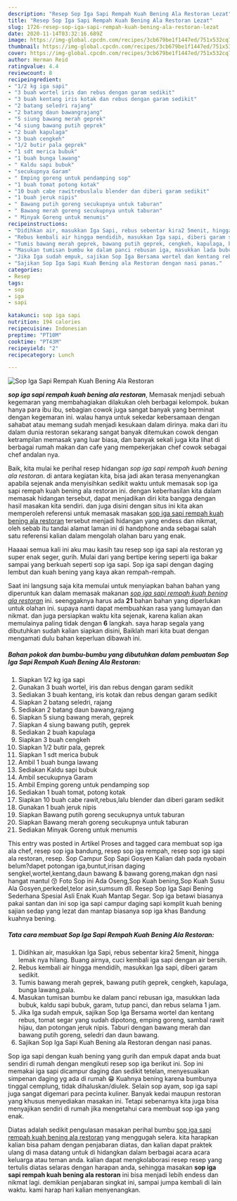 ```yaml
---
description: "Resep Sop Iga Sapi Rempah Kuah Bening Ala Restoran Lezat"
title: "Resep Sop Iga Sapi Rempah Kuah Bening Ala Restoran Lezat"
slug: 1726-resep-sop-iga-sapi-rempah-kuah-bening-ala-restoran-lezat
date: 2020-11-14T03:32:16.689Z
image: https://img-global.cpcdn.com/recipes/3cb679be1f1447ed/751x532cq70/sop-iga-sapi-rempah-kuah-bening-ala-restoran-foto-resep-utama.jpg
thumbnail: https://img-global.cpcdn.com/recipes/3cb679be1f1447ed/751x532cq70/sop-iga-sapi-rempah-kuah-bening-ala-restoran-foto-resep-utama.jpg
cover: https://img-global.cpcdn.com/recipes/3cb679be1f1447ed/751x532cq70/sop-iga-sapi-rempah-kuah-bening-ala-restoran-foto-resep-utama.jpg
author: Herman Reid
ratingvalue: 4.4
reviewcount: 8
recipeingredient:
- "1/2 kg iga sapi"
- "3 buah wortel iris dan rebus dengan garam sedikit"
- "3 buah kentang iris kotak dan rebus dengan garam sedikit"
- "2 batang seledri rajang"
- "2 batang daun bawangrajang"
- "5 siung bawang merah geprek"
- "4 siung bawang putih geprek"
- "2 buah kapulaga"
- "3 buah cengkeh"
- "1/2 butir pala geprek"
- "1 sdt merica bubuk"
- "1 buah bunga lawang"
- " Kaldu sapi bubuk"
- "secukupnya Garam"
- " Emping goreng untuk pendamping sop"
- "1 buah tomat potong kotak"
- "10 buah cabe rawitrebuslalu blender dan diberi garam sedikit"
- "1 buah jeruk nipis"
- " Bawang putih goreng secukupnya untuk taburan"
- " Bawang merah goreng secukupnya untuk taburan"
- " Minyak Goreng untuk menumis"
recipeinstructions:
- "Didihkan air, masukkan Iga Sapi, rebus sebentar kira2 5menit, hingga lemak nya hilang. Buang airnya, cuci kembali iga sapi dengan air bersih."
- "Rebus kembali air hingga mendidih, masukkan Iga sapi, diberi garam sedikit."
- "Tumis bawang merah geprek, bawang putih geprek, cengkeh, kapulaga, bunga lawang,pala."
- "Masukan tumisan bumbu ke dalam panci rebusan iga, masukkan lada bubuk, kaldu sapi bubuk, garam, tutup panci, dan rebus selama 1 jam."
- "Jika Iga sudah empuk, sajikan Sop Iga Bersama wortel dan kentang rebus, tomat segar yang sudah dipotong, emping goreng, sambal rawit hijau, dan potongan jeruk nipis. Taburi dengan bawang merah dan bawang putih goreng, seledri dan daun bawang."
- "Sajikan Sop Iga Sapi Kuah Bening ala Restoran dengan nasi panas."
categories:
- Resep
tags:
- sop
- iga
- sapi

katakunci: sop iga sapi 
nutrition: 194 calories
recipecuisine: Indonesian
preptime: "PT10M"
cooktime: "PT43M"
recipeyield: "2"
recipecategory: Lunch

---
```



![Sop Iga Sapi Rempah Kuah Bening Ala Restoran](https://img-global.cpcdn.com/recipes/3cb679be1f1447ed/751x532cq70/sop-iga-sapi-rempah-kuah-bening-ala-restoran-foto-resep-utama.jpg)

<b><i>sop iga sapi rempah kuah bening ala restoran</i></b>, Memasak menjadi sebuah kegemaran yang membahagiakan dilakukan oleh berbagai kelompok. bukan hanya para ibu ibu, sebagian cowok juga sangat banyak yang berminat dengan kegemaran ini. walau hanya untuk sekedar kebersamaan dengan sahabat atau memang sudah menjadi kesukaan dalam dirinya. maka dari itu dalam dunia restoran sekarang sangat banyak ditemukan cowok dengan ketrampilan memasak yang luar biasa, dan banyak sekali juga kita lihat di berbagai rumah makan dan cafe yang mempekerjakan chef cowok sebagai chef andalan nya.

Baik, kita mulai ke perihal resep hidangan <i>sop iga sapi rempah kuah bening ala restoran</i>. di antara kegiatan kita, bisa jadi akan terasa menyenangkan apabila sejenak anda menyisihkan sedikit waktu untuk memasak sop iga sapi rempah kuah bening ala restoran ini. dengan keberhasilan kita dalam memasak hidangan tersebut, dapat menjadikan diri kita bangga dengan hasil masakan kita sendiri. dan juga disini dengan situs ini kita akan memperoleh referensi untuk memasak masakan <u>sop iga sapi rempah kuah bening ala restoran</u> tersebut menjadi hidangan yang endess dan nikmat, oleh sebab itu tandai alamat laman ini di handphone anda sebagai salah satu referensi kalian dalam mengolah olahan baru yang enak.

Haaaai semua kali ini aku mau kasih tau resep sop iga sapi ala restoran yg super enak seger, gurih. Mulai dari yang bertipe kering seperti iga bakar sampai yang berkuah seperti sop iga sapi. Sop iga sapi dengan daging lembut dan kuah bening yang kaya akan rempah-rempah.


Saat ini langsung saja kita memulai untuk menyiapkan bahan bahan yang diperuntuk kan dalam memasak makanan <u><i>sop iga sapi rempah kuah bening ala restoran</i></u> ini. seenggaknya harus ada <b>21</b> bahan bahan yang diperlukan untuk olahan ini. supaya nanti dapat membuahkan rasa yang lumayan dan nikmat. dan juga persiapkan waktu kita sejenak, karena kalian akan memulainya paling tidak dengan <b>6</b> langkah. saya harap segala yang dibutuhkan sudah kalian siapkan disini, Baiklah mari kita buat dengan mengamati dulu bahan keperluan dibawah ini.

<!--inarticleads1-->

##### Bahan pokok dan bumbu-bumbu yang dibutuhkan dalam pembuatan Sop Iga Sapi Rempah Kuah Bening Ala Restoran:

1. Siapkan 1/2 kg iga sapi
1. Gunakan 3 buah wortel, iris dan rebus dengan garam sedikit
1. Sediakan 3 buah kentang, iris kotak dan rebus dengan garam sedikit
1. Siapkan 2 batang seledri, rajang
1. Sediakan 2 batang daun bawang,rajang
1. Siapkan 5 siung bawang merah, geprek
1. Siapkan 4 siung bawang putih, geprek
1. Sediakan 2 buah kapulaga
1. Siapkan 3 buah cengkeh
1. Siapkan 1/2 butir pala, geprek
1. Siapkan 1 sdt merica bubuk
1. Ambil 1 buah bunga lawang
1. Sediakan  Kaldu sapi bubuk
1. Ambil secukupnya Garam
1. Ambil  Emping goreng untuk pendamping sop
1. Sediakan 1 buah tomat, potong kotak
1. Siapkan 10 buah cabe rawit,rebus,lalu blender dan diberi garam sedikit
1. Gunakan 1 buah jeruk nipis
1. Siapkan  Bawang putih goreng secukupnya untuk taburan
1. Siapkan  Bawang merah goreng secukupnya untuk taburan
1. Sediakan  Minyak Goreng untuk menumis


This entry was posted in Artikel Proses and tagged cara membuat sop iga ala chef, resep sop iga bandung, resep sop iga rempah, resep sop iga sapi ala restoran, resep. Sop Campur Sop Sapi Gosyen Kalian dah pada nyobain belum?dapet potongan iga,buntut,irisan daging sengkel,wortel,kentang,daun bawang &amp; bawang goreng,makan dgn nasi hangat mantul 😚 Foto Sop ini Ada Oseng,Sop Kuah bening,Sop Kuah Susu Ala Gosyen,perkedel,telor asin,sumsum dll. Resep Sop Iga Sapi Bening Sederhana Spesial Asli Enak Kuah Mantap Segar. Sop iga betawi biasanya pakai santan dan ini sop iga sapi campur daging sapi komplit kuah bening sajian sedap yang lezat dan mantap biasanya sop iga khas Bandung kuahnya bening. 

<!--inarticleads2-->

##### Tata cara membuat Sop Iga Sapi Rempah Kuah Bening Ala Restoran:

1. Didihkan air, masukkan Iga Sapi, rebus sebentar kira2 5menit, hingga lemak nya hilang. Buang airnya, cuci kembali iga sapi dengan air bersih.
1. Rebus kembali air hingga mendidih, masukkan Iga sapi, diberi garam sedikit.
1. Tumis bawang merah geprek, bawang putih geprek, cengkeh, kapulaga, bunga lawang,pala.
1. Masukan tumisan bumbu ke dalam panci rebusan iga, masukkan lada bubuk, kaldu sapi bubuk, garam, tutup panci, dan rebus selama 1 jam.
1. Jika Iga sudah empuk, sajikan Sop Iga Bersama wortel dan kentang rebus, tomat segar yang sudah dipotong, emping goreng, sambal rawit hijau, dan potongan jeruk nipis. Taburi dengan bawang merah dan bawang putih goreng, seledri dan daun bawang.
1. Sajikan Sop Iga Sapi Kuah Bening ala Restoran dengan nasi panas.


Sop iga sapi dengan kuah bening yang gurih dan empuk dapat anda buat sendiri di rumah dengan mengikuti resep sop iga berikut ini. Sop ini memakai iga sapi dicampur daging dan sedikit tetelan, menyesuaikan simpenan daging yg ada di rumah 😁 Kuahnya bening karena bumbunya tinggal cemplung, tidak dihaluskan/diulek. Selain sop ayam, sop iga sapi juga sangat digemari para pecinta kuliner. Banyak kedai maupun restoran yang khusus menyediakan masakan ini. Tetapi sebenarnya kita juga bisa menyajikan sendiri di rumah jika mengetahui cara membuat sop iga yang enak. 

Diatas adalah sedikit pengulasan masakan perihal bumbu <u>sop iga sapi rempah kuah bening ala restoran</u> yang menggugah selera. kita harapkan kalian bisa paham dengan penjabaran diatas, dan kalian dapat praktek ulang di masa datang untuk di hidangkan dalam berbagai acara acara keluarga atau teman anda. kalian dapat mengkolaborasi resep resep yang tertulis diatas selaras dengan harapan anda, sehingga masakan <b>sop iga sapi rempah kuah bening ala restoran</b> ini bisa menjadi lebih endess dan nikmat lagi. demikian penjabaran singkat ini, sampai jumpa kembali di lain waktu. kami harap hari kalian menyenangkan.
